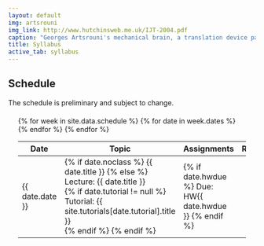 ```yaml
---
layout: default
img: artsrouni
img_link: http://www.hutchinsweb.me.uk/IJT-2004.pdf
caption: "Georges Artsrouni's mechanical brain, a translation device patented in 1933 in France."
title: Syllabus
active_tab: syllabus
---
```


## Schedule

The schedule is preliminary and subject to change.

<style type="text/css">
    .bs-example{
        margin: 20px;
    }
</style>

<div class="bs-example">
    <div class="panel-group" id="accordion">
        <table>
        <thead><tr>
          <th>Date</th>
          <th>Topic</th>
          <th>Assignments</th>
          <th>Readings</th>
        </tr></thead>
        <tbody>  
        {% for week in site.data.schedule %}
          {% for date in week.dates %}
            <tr {% if date.noclass %}class="noclass"{% endif %}>
              <td>{{ date.date }}</td>
              <td>
                {% if date.noclass %}
                  {{ date.title }}
                {% else %}
                  Lecture: {{ date.title }} <br/>
                  {% if date.tutorial != null %}
                    Tutorial: {{ site.tutorials[date.tutorial].title }}  <br/>
                  {% endif %}
                {% endif %}
              </td>
              <td>
                {% if date.hwdue %}
                  Due: HW{{ date.hwdue }}
                {% endif %}
              </td>
              <td>
              </td>
            </tr>
          {% endfor %}
        {% endfor %}
        </tbody>
        </table>
    </div>
</div>

